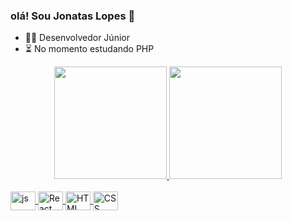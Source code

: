 ### olá! Sou Jonatas Lopes 👋

- 🧑‍💻 Desenvolvedor Júnior 
- ⏳  No momento estudando PHP 
<div align = "center">
  <a href="https://github.com/jonataslops ">
  <img height = "180em" src = "https://github-readme-stats.vercel.app/api?username=jonataslops&show_icons=true&theme=dracula&include_all_commits=true&count_private=true" />
  <img height = "180em" src = "https://github-readme-stats.vercel.app/api/top-langs/?username=jonataslops&layout=compact&langs_count=7&theme=dracula" />
</div>
  
  <div style = "display: inline_block"> <br>
  <img align = "center" alt = "js" height = "30" width = "40" src = "https://raw.githubusercontent.com/devicons/devicon/master/icons/javascript/javascript-plain .svg ">
  <img align = "center" alt = "React" height = "30" width = "40" src = "https://raw.githubusercontent.com/devicons/devicon/master/icons/react/react-original .svg ">
  <img align = "center" alt = "HTML" height = "30" width = "40" src = "https://raw.githubusercontent.com/devicons/devicon/master/icons/html5/html5-original .svg ">
  <img align = "center" alt = "CSS" height = "30" width = "40" src = "https://raw.githubusercontent.com/devicons/devicon/master/icons/css3/css3-original .svg ">
  
</div>
  
  ##
